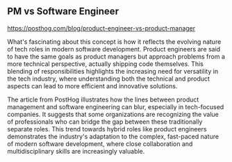 ## PM vs Software Engineer 
https://posthog.com/blog/product-engineer-vs-product-manager

What's fascinating about this concept is how it reflects the evolving nature of tech roles in modern software development. Product engineers are said to have the same goals as product managers but approach problems from a more technical perspective, actually shipping code themselves. This blending of responsibilities highlights the increasing need for versatility in the tech industry, where understanding both the technical and product aspects can lead to more efficient and innovative solutions.

The article from PostHog illustrates how the lines between product management and software engineering can blur, especially in tech-focused companies. It suggests that some organizations are recognizing the value of professionals who can bridge the gap between these traditionally separate roles. This trend towards hybrid roles like product engineers demonstrates the industry's adaptation to the complex, fast-paced nature of modern software development, where close collaboration and multidisciplinary skills are increasingly valuable.